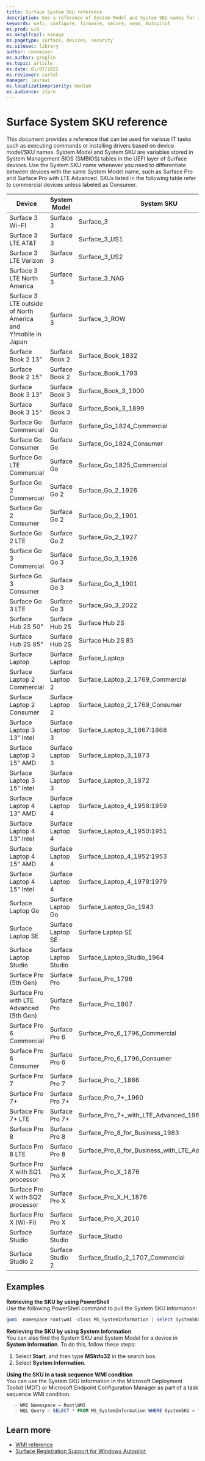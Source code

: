 ```yaml
---
title: Surface System SKU reference
description: See a reference of System Model and System SKU names for all Surface devices. 
keywords: uefi, configure, firmware, secure, semm, Autopilot
ms.prod: w10
ms.mktglfcycl: manage
ms.pagetype: surface, devices, security
ms.sitesec: library
author: coveminer
ms.author: greglin
ms.topic: article
ms.date: 01/07/2022
ms.reviewer: carlol
manager: laurawi
ms.localizationpriority: medium
ms.audience: itpro
---
```


# Surface System SKU reference

This document provides a reference that can be used for various IT tasks such as executing commands or installing drivers based on device model/SKU names. 
System Model and System SKU are variables stored in System Management BIOS (SMBIOS) tables in the UEFI layer of Surface devices. Use the System SKU name whenever you need to differentiate between devices with the same System Model name, such as Surface Pro and Surface Pro with LTE Advanced. SKUs listed in the following table refer to commercial devices unless labeled as Consumer. 

| Device   | System Model | System SKU       |
| ---------- | ----------- | -------------- |
| Surface 3 Wi-FI                                               | Surface 3        | Surface_3                        |
| Surface 3 LTE AT&T                                           | Surface 3        | Surface_3_US1                    |
| Surface 3 LTE Verizon                                        | Surface 3        | Surface_3_US2                    |
| Surface 3 LTE North America                                  | Surface 3        | Surface_3_NAG                    |
| Surface 3 LTE outside of North America and Y!mobile in Japan | Surface 3        | Surface_3_ROW                    |
| Surface Book 2 13"                                           | Surface Book 2   | Surface_Book_1832                |
| Surface Book 2 15"                                           | Surface Book 2   | Surface_Book_1793                |
| Surface Book 3 13"                                           | Surface Book 3   | Surface_Book_3_1900                |
| Surface Book 3 15"                                           | Surface Book 3   | Surface_Book_3_1899
| Surface Go Commercial                                        | Surface Go       | Surface_Go_1824_Commercial       |
| Surface Go Consumer                                          | Surface Go       | Surface_Go_1824_Consumer         |
| Surface Go LTE Commercial                                    | Surface Go       | Surface_Go_1825_Commercial |
| Surface Go 2 Commercial                                      | Surface Go 2     | Surface_Go_2_1926                |
| Surface Go 2 Consumer                                        | Surface Go 2     | Surface_Go_2_1901                |
| Surface Go 2 LTE                                             | Surface Go 2     | Surface_Go_2_1927                |
| Surface Go 3 Commercial                                      | Surface Go 3     | Surface_Go_3_1926                |
| Surface Go 3 Consumer                                        | Surface Go 3     | Surface_Go_3_1901                |
| Surface Go 3 LTE                                             | Surface Go 3     | Surface_Go_3_2022                |
| Surface Hub 2S 50"                                           | Surface Hub 2S   | Surface Hub 2S                   |
| Surface Hub 2S 85"                                           | Surface Hub 2S   | Surface Hub 2S 85                |
| Surface Laptop                                               | Surface Laptop   | Surface_Laptop                   |
| Surface Laptop 2 Commercial                                  | Surface Laptop 2 | Surface_Laptop_2_1769_Commercial |
| Surface Laptop 2 Consumer                                    | Surface Laptop 2 | Surface_Laptop_2_1769_Consumer   |
| Surface Laptop 3 13" Intel                                   | Surface Laptop 3 | Surface_Laptop_3_1867:1868 |
| Surface Laptop 3 15" AMD                                     | Surface Laptop 3 | Surface_Laptop_3_1873      |
| Surface Laptop 3 15" Intel                                   | Surface Laptop 3 | Surface_Laptop_3_1872      |
| Surface Laptop 4 13" AMD                                     | Surface Laptop 4 | Surface_Laptop_4_1958:1959    |
| Surface Laptop 4 13" Intel                                   | Surface Laptop 4 | Surface_Laptop_4_1950:1951 |
| Surface Laptop 4 15" AMD                                     | Surface Laptop 4 | Surface_Laptop_4_1952:1953     |
| Surface Laptop 4 15" Intel                                   | Surface Laptop 4 | Surface_Laptop_4_1978:1979     |
| Surface Laptop Go                                            | Surface Laptop Go | Surface_Laptop_Go_1943      |
| Surface Laptop SE                                            | Surface Laptop SE | Surface Laptop SE            |
| Surface Laptop Studio                                        | Surface Laptop Studio | Surface_Laptop_Studio_1964 |
| Surface Pro (5th Gen)                                        | Surface Pro      | Surface_Pro_1796                 |
| Surface Pro with LTE Advanced (5th Gen)                      | Surface Pro      | Surface_Pro_1807                 |
| Surface Pro 6 Commercial                                     | Surface Pro 6    | Surface_Pro_6_1796_Commercial    |
| Surface Pro 6 Consumer                                       | Surface Pro 6    | Surface_Pro_6_1796_Consumer      |
| Surface Pro 7                                                | Surface Pro 7    | Surface_Pro_7_1866         |
| Surface Pro 7+                                               | Surface Pro 7+   | Surface_Pro_7+_1960|
| Surface Pro 7+ LTE                                           | Surface Pro 7+   | Surface_Pro_7+_with_LTE_Advanced_1961|
| Surface Pro 8                                                | Surface Pro 8    | Surface_Pro_8_for_Business_1983|
| Surface Pro 8 LTE                                            | Surface Pro 8    | Surface_Pro_8_for_Business_with_LTE_Advanced_1982|
| Surface Pro X with SQ1 processor                             | Surface Pro X    | Surface_Pro_X_1876         |
| Surface Pro X with SQ2 processor                             | Surface Pro X    | Surface_Pro_X_H_1876        |
| Surface Pro X (Wi-Fi)                                        | Surface Pro X    | Surface_Pro_X_2010        |
| Surface Studio                                               | Surface Studio   | Surface_Studio   |
| Surface Studio 2                                             | Surface Studio 2 | Surface_Studio_2_1707_Commercial   |


## Examples

**Retrieving the SKU by using PowerShell**  
Use the following PowerShell command to pull the System SKU information:

 ``` powershell  
gwmi -namespace root\wmi -class MS_SystemInformation | select SystemSKU 
```

**Retrieving the SKU by using System Information**  
You can also find the System SKU and System Model for a device in **System Information**. To do this, follow these steps:

1. Select **Start**, and then type **MSInfo32** in the search box.  
1. Select **System Information**.

**Using the SKU in a task sequence WMI condition**  
You can use the System SKU information in the Microsoft Deployment Toolkit (MDT) or Microsoft Endpoint Configuration Manager as part of a task sequence WMI condition.

 ``` powershell  
    - WMI Namespace – Root\WMI
    - WQL Query – SELECT * FROM MS_SystemInformation WHERE SystemSKU = "Surface_Pro_1796"
 ```

## Learn more

- [WMI reference](/windows/win32/wmisdk/wmi-reference)
- [Surface Registration Support for Windows Autopilot](surface-autopilot-registration-support.md)
